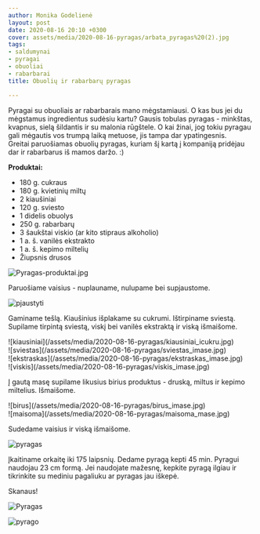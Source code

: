 ```yaml
---
author: Monika Godelienė
layout: post
date: 2020-08-16 20:10 +0300
cover: assets/media/2020-08-16-pyragas/arbata_pyragas%20(2).jpg
tags:
- saldumynai
- pyragai
- obuoliai
- rabarbarai
title: Obuolių ir rabarbarų pyragas

---
```

Pyragai su obuoliais ar rabarbarais mano mėgstamiausi. O kas bus jei du mėgstamus ingredientus sudėsiu kartu? Gausis tobulas pyragas - minkštas, kvapnus, sielą šildantis ir su malonia rūgštele. O kai žinai, jog tokiu pyragau gali mėgautis vos trumpą laiką metuose, jis tampa dar ypatingesnis.   
Greitai paruošiamas obuolių pyragas, kuriam šį kartą į kompaniją pridėjau dar ir rabarbarus iš mamos daržo. :)

**Produktai:**

* 180 g. cukraus
* 180 g. kvietinių miltų
* 2 kiaušiniai
* 120 g. sviesto
* 1 didelis obuolys
* 250 g. rabarbarų
* 3 šaukštai viskio (ar kito stipraus alkoholio)
* 1 a. š. vanilės ekstrakto
* 1 a. š. kepimo miltelių
* Žiupsnis drusos

![Pyragas-produktai.jpg](/assets/media/2020-08-16-pyragas/Pyragas-produktai.jpg)

Paruošiame vaisius - nuplauname, nulupame bei supjaustome.

![pjaustyti](/assets/media/2020-08-16-pyragas/pjaustyti__vaisiai.jpg)

Gaminame tešlą. Kiaušinius išplakame su cukrumi. Ištirpiname sviestą. Supilame tirpintą sviestą, viskį bei vanilės ekstraktą ir viską išmaišome.

<div class="row">
<div class="six columns" markdown="1">
![kiausiniai](/assets/media/2020-08-16-pyragas/kiausiniai_icukru.jpg)
</div>
<div class="six columns" markdown="1">
![sviestas](/assets/media/2020-08-16-pyragas/sviestas_imase.jpg)
</div>
</div>

<div class="row">
<div class="six columns" markdown="1">
![ekstraskas](/assets/media/2020-08-16-pyragas/ekstraskas_imase.jpg)
</div>
<div class="six columns" markdown="1">
![viskis](/assets/media/2020-08-16-pyragas/viskis_imase.jpg)
</div>
</div>

Į gautą masę supilame likusius birius produktus - druską, miltus ir kepimo miltelius. Išmaišome.

<div class="row">
<div class="six columns" markdown="1">
![birus](/assets/media/2020-08-16-pyragas/birus_imase.jpg)
</div>
<div class="six columns" markdown="1">
![maisoma](/assets/media/2020-08-16-pyragas/maisoma_mase.jpg)
</div>
</div>

Sudedame vaisius ir viską išmaišome.

![pyragas](/assets/media/2020-08-16-pyragas/pyragas_nekeptas.jpg)

Įkaitiname orkaitę iki 175 laipsnių. Dedame pyragą kepti 45 min. Pyragui naudojau 23 cm formą. Jei naudojate mažesnę, kepkite pyragą ilgiau ir tikrinkite su mediniu pagaliuku ar pyragas jau iškepė.

Skanaus!

![Pyragas](/assets/media/2020-08-16-pyragas/Pyragas_supudra.jpg)

![pyrago](/assets/media/2020-08-16-pyragas/pyrago_gabalelis.jpg)